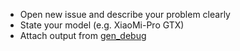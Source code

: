 - Open new issue and describe your problem clearly
- State your model (e.g. XiaoMi-Pro GTX)
- Attach output from [gen_debug](https://www.tonymacx86.com/threads/tool-generate-proper-problem-reporting-files.235953)